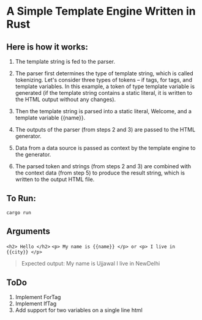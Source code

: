 # A Simple Template Engine Written in Rust

## Here is how it works:

1. The template string is fed to the parser.

2. The parser first determines the type of template string, which is called tokenizing.
Let's consider three types of tokens – if tags, for tags, and template variables. In
this example, a token of type template variable is generated (if the template string
contains a static literal, it is written to the HTML output without any changes).

3. Then the template string is parsed into a static literal, Welcome, and a template
variable {{name}}.

4. The outputs of the parser (from steps 2 and 3) are passed to the HTML generator.

5. Data from a data source is passed as context by the template engine to the generator.

6. The parsed token and strings (from steps 2 and 3) are combined with the context
data (from step 5) to produce the result string, which is written to the output
HTML file.

## To Run:

```cargo run```

## Arguments
```<h2> Hello </h2>```
```<p> My name is {{name}} </p> or <p> I live in {{city}} </p>```
> Expected output: My name is Ujjawal I live in NewDelhi

## ToDo

1. Implement ForTag
2. Implement IfTag
3. Add support for two variables on a single line html

